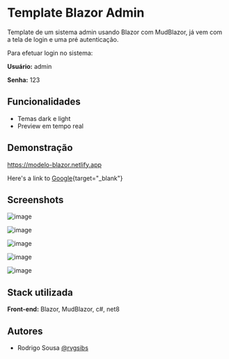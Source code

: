 
# Template Blazor Admin

Template de um sistema admin usando Blazor com MudBlazor, já vem com a tela de login e uma pré autenticação.

Para efetuar login no sistema:

**Usuário:** admin

**Senha:** 123



## Funcionalidades

- Temas dark e light
- Preview em tempo real


## Demonstração

<a href="https://modelo-blazor.netlify.app/" target="_blank" rel="noopener">https://modelo-blazor.netlify.app</a>

Here's a link to [Google](https://modelo-blazor.netlify.app/){target="_blank"}

## Screenshots

![image](https://github.com/rvgsibs/TemplateBlazorAdmin/assets/43799288/162ce0c7-d5e1-4270-9af8-1efa833d58ca)

![image](https://github.com/rvgsibs/TemplateBlazorAdmin/assets/43799288/f86547b1-54e5-480b-906f-9ddfe3a9acfe)

![image](https://github.com/rvgsibs/TemplateBlazorAdmin/assets/43799288/6030029d-8f76-4953-9648-c5eca89a6fe2)

![image](https://github.com/rvgsibs/TemplateBlazorAdmin/assets/43799288/ae5f74fc-6e00-42ee-969b-7d63fc26983a)

![image](https://github.com/rvgsibs/TemplateBlazorAdmin/assets/43799288/fee1006c-a218-47b8-8f36-fa6353e33986)



## Stack utilizada

**Front-end:** Blazor, MudBlazor, c#, net8

## Autores

- Rodrigo Sousa [@rvgsibs](https://www.github.com/rvgsibs)
<!-- - Fábio Mendonça [@fabiojmj](https://github.com/fabiojmj) -->


